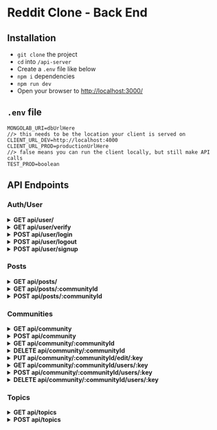 # Reddit Clone - Back End

## Installation

- `git clone` the project
- `cd` into `/api-server`
- Create a `.env` file like below
- `npm i` dependencies
- `npm run dev`
- Open your browser to [http://localhost:3000/](http://localhost:3000/)

## `.env` file

```
MONGOLAB_URI=dbUrlHere
//> this needs to be the location your client is served on
CLIENT_URL_DEV=http://localhost:4000
CLIENT_URL_PROD=productionUrlHere
//> false means you can run the client locally, but still make API calls
TEST_PROD=boolean
```

## API Endpoints

<!-- AUTH/USER ENDPOINTS -->

### Auth/User

<!-- NEW DROPDOWN -->
<details>
<summary><strong>GET api/user/</strong></summary>

#### Required:

```
Currently nothing
```

#### Response:

```javascript
Status Code: 200
[
  { allUserObjects }
]

Status Code: 400
{ message: 'errorMessage' }
```

</details>

<!-- NEW DROPDOWN -->
<details>
<summary><strong>GET api/user/verify</strong></summary>

#### Required:

```javascript
{
  headers: {
    Authorization: "validSessionID";
  }
}
```

#### Response:

```javascript
Status Code: 200
{ user }

Status Code: 401
{ message: 'errorMessage' }
```

</details>
 
<!-- NEW DROPDOWN -->
<details>
<summary><strong>POST api/user/login</strong></summary>

#### Required:

```jsx
const fetchOptions = {
  body: {
    username,
    password
  }
};
```

#### Response:

```javascript
Status Code: 200
{ user }

Status Code: 400, 401, 404
{ message: 'customErrorMessage' }
```

</details>
  
<!-- NEW DROPDOWN -->
<details>
<summary><strong>POST api/user/logout</strong></summary>

#### Required:

```jsx
const fetchOptions = {
  body: {
    userId
  }
};
```

#### Response:

```javascript
Status Code: 200
{ message: 'Successful logout' }

Status Code: 400
{ message: 'errorMessage' }
```

</details>
 
<!-- NEW DROPDOWN -->
<details>
<summary><strong>POST api/user/signup</strong></summary>

#### Required:

```jsx
const fetchOptions = {
  body: {
    email, // unique
    password, // minLength:8 _ maxLength:60
    username // unique _ minLength:3 _ maxLength:20
  }
};
```

#### Response:

```javascript
Status Code: 200
{ user }

Status Code: 400
{ message: 'errorMessage' }
```

</details>

<!-- POSTS ENDPOINTS -->

### Posts

<!-- NEW DROPDOWN -->
<details>
<summary><strong>GET api/posts/</strong></summary>

#### Required:

```
Nothing
```

#### Response:

```javascript
Status Code: 200
[
  { allPostObjects }
]

Status Code: 400
{ message: 'errorMessage' }
```

</details>

<!-- NEW DROPDOWN -->
<details>
<summary><strong>GET api/posts/:communityId</strong></summary>

#### Required:

```
Nothing
```

#### Response:

```javascript
Status Code: 200
[
  { allCommunityPostObjects }
]

Status Code: 400
{ message: 'errorMessage' }
```

</details>

<!-- NEW DROPDOWN -->
<details>
<summary><strong>POST api/posts/:communityId</strong></summary>

#### Required:

```javascript
const fetchOptions = {
  body: {
    title, // unique _ minLength:4 _ maxLength:300
    body,
    author,
    community
  }
};
```

#### Response:

```javascript
Status Code: 200
{ post }

Status Code: 400
{ message: 'errorMessage' }
```

</details>

<!-- COMMUNITY ENDPOINTS -->

### Communities

<!-- NEW DROPDOWN -->
<details>
<summary><strong>GET api/community</strong></summary>

#### Required:

```
Nothing
```

#### Response:

```javascript
Status Code: 200
[ { allCommunityObjects } ]

Status Code: 400
{ message: 'errorMessage' }
```

</details>

<!-- NEW DROPDOWN -->
<details>
<summary><strong>POST api/community</strong></summary>

#### Required:

```javascript
const fetchOptions = {
  body: {
    name,
    topics, // array of topic _id's
    description,
    communityType, // string === public | restricted | private
    isOver18, // boolean - true, if NSFW
    userId // user's _id
  }
};
```

#### Response:

```javascript
Status Code: 201
{ newCommunity, updatedUser }

Status Code: 400
{ message: 'errorMessage' }
```

</details>

<!-- NEW DROPDOWN -->
<details>
<summary><strong>GET api/community/:communityId</strong></summary>

#### Required:

```
Nothing
```

#### Response:

```javascript
Status Code: 200
{ community }

Status Code: 400
{ message: 'errorMessage' }
```

</details>

<!-- NEW DROPDOWN -->
<details>
<summary><strong>DELETE api/community/:communityId</strong></summary>

#### Required:

```
Nothing
```

#### Response:

```javascript
Status Code: 200
{ deletedCommunity }

Status Code: 400
{ message: 'errorMessage' }
```

</details>

<!-- NEW DROPDOWN -->
<details>
<summary><strong>PUT api/community/:communityId/edit/:key</strong></summary>

#### Required:

```javascript
// key param must be one of the following
const acceptableKeys = ["name", "description", "rules"];
```

#### Response:

```javascript
Status Code: 200
{ updatedCommunity }

Status Code: 400
{ message: 'errorMessage' }
```

</details>

<!-- NEW DROPDOWN -->
<details>
<summary><strong>GET api/community/:communityId/users/:key</strong></summary>

#### Required:

```javascript
// key param must be one of the following
const acceptableKeys = ["members", "moderators", "administrators"];
```

#### Response:

```javascript
Status Code: 200
[{ username: 'userId' }]

Status Code: 400
{ message: 'errorMessage' }
```

</details>

<!-- NEW DROPDOWN -->
<details>
<summary><strong>POST api/community/:communityId/users/:key</strong></summary>

#### Required:

```jsx
// key param must be one of the following
const acceptableKeys = ["members", "moderators", "administrators"];
const fetchOptions = {
  body: {
    userId
  }
};
```

#### Response:

```javascript
Status Code: 200
{ updatedCommunity }

Status Code: 400
{ message: 'errorMessage' }
```

</details>

<!-- NEW DROPDOWN -->
<details>
<summary><strong>DELETE api/community/:communityId/users/:key</strong></summary>

#### Required:

```jsx
// key param must be one of the following
const acceptableKeys = ["members", "moderators", "administrators"];
const fetchOptions = {
  body: {
    userId
  }
};
```

#### Response:

```javascript
Status Code: 200
{ updatedCommunity }

Status Code: 400
{ message: 'errorMessage' }
```

</details>

<!-- TOPICS ENDPOINTS -->

### Topics

<!-- NEW DROPDOWN -->
<details>
<summary><strong>GET api/topics</strong></summary>

#### Required:

```
Nothing
```

#### Response:

```javascript
Status Code: 200
[ { allTopicObjects } ]

Status Code: 400
{ message: 'errorMessage' }
```

</details>

<!-- NEW DROPDOWN -->
<details>
<summary><strong>POST api/topics</strong></summary>

#### Required:

```jsx
const fetchOptions = {
  body: {
    topics: [
      text, // unique
      isRecommended // boolean
    ]
  }
};
```

#### Response:

```javascript
Status Code: 201
[ newTopics ]

Status Code: 400
{ message: 'errorMessage' }
```

</details>
